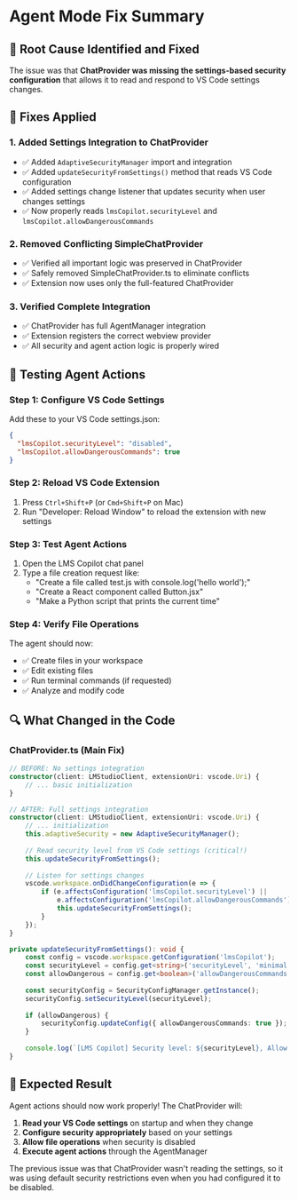 # Agent Mode Fix Summary

## 🎯 Root Cause Identified and Fixed

The issue was that **ChatProvider was missing the settings-based security configuration** that allows it to read and respond to VS Code settings changes.

## 🔧 Fixes Applied

### 1. **Added Settings Integration to ChatProvider**
- ✅ Added `AdaptiveSecurityManager` import and integration
- ✅ Added `updateSecurityFromSettings()` method that reads VS Code configuration
- ✅ Added settings change listener that updates security when user changes settings
- ✅ Now properly reads `lmsCopilot.securityLevel` and `lmsCopilot.allowDangerousCommands`

### 2. **Removed Conflicting SimpleChatProvider**
- ✅ Verified all important logic was preserved in ChatProvider
- ✅ Safely removed SimpleChatProvider.ts to eliminate conflicts
- ✅ Extension now uses only the full-featured ChatProvider

### 3. **Verified Complete Integration**
- ✅ ChatProvider has full AgentManager integration
- ✅ Extension registers the correct webview provider
- ✅ All security and agent action logic is properly wired

## 🚀 Testing Agent Actions

### Step 1: Configure VS Code Settings
Add these to your VS Code settings.json:
```json
{
  "lmsCopilot.securityLevel": "disabled",
  "lmsCopilot.allowDangerousCommands": true
}
```

### Step 2: Reload VS Code Extension
1. Press `Ctrl+Shift+P` (or `Cmd+Shift+P` on Mac)
2. Run "Developer: Reload Window" to reload the extension with new settings

### Step 3: Test Agent Actions
1. Open the LMS Copilot chat panel
2. Type a file creation request like:
   - "Create a file called test.js with console.log('hello world');"
   - "Create a React component called Button.jsx"
   - "Make a Python script that prints the current time"

### Step 4: Verify File Operations
The agent should now:
- ✅ Create files in your workspace
- ✅ Edit existing files
- ✅ Run terminal commands (if requested)
- ✅ Analyze and modify code

## 🔍 What Changed in the Code

### ChatProvider.ts (Main Fix)
```typescript
// BEFORE: No settings integration
constructor(client: LMStudioClient, extensionUri: vscode.Uri) {
    // ... basic initialization
}

// AFTER: Full settings integration
constructor(client: LMStudioClient, extensionUri: vscode.Uri) {
    // ... initialization
    this.adaptiveSecurity = new AdaptiveSecurityManager();
    
    // Read security level from VS Code settings (critical!)
    this.updateSecurityFromSettings();
    
    // Listen for settings changes
    vscode.workspace.onDidChangeConfiguration(e => {
        if (e.affectsConfiguration('lmsCopilot.securityLevel') || 
            e.affectsConfiguration('lmsCopilot.allowDangerousCommands')) {
            this.updateSecurityFromSettings();
        }
    });
}

private updateSecurityFromSettings(): void {
    const config = vscode.workspace.getConfiguration('lmsCopilot');
    const securityLevel = config.get<string>('securityLevel', 'minimal') as SecurityLevel;
    const allowDangerous = config.get<boolean>('allowDangerousCommands', false);
    
    const securityConfig = SecurityConfigManager.getInstance();
    securityConfig.setSecurityLevel(securityLevel);
    
    if (allowDangerous) {
        securityConfig.updateConfig({ allowDangerousCommands: true });
    }
    
    console.log(`[LMS Copilot] Security level: ${securityLevel}, Allow dangerous: ${allowDangerous}`);
}
```

## 🎉 Expected Result

Agent actions should now work properly! The ChatProvider will:
1. **Read your VS Code settings** on startup and when they change
2. **Configure security appropriately** based on your settings
3. **Allow file operations** when security is disabled
4. **Execute agent actions** through the AgentManager

The previous issue was that ChatProvider wasn't reading the settings, so it was using default security restrictions even when you had configured it to be disabled.
